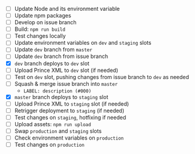 - [ ] Update Node and its environment variable
- [ ] Update npm packages
- [ ] Develop on issue branch
- [ ] Build: `npm run build`
- [ ] Test changes locally
- [ ] Update environment variables on `dev` and `staging` slots
- [ ] Update `dev` branch from `master`
- [ ] Update `dev` branch from issue branch
- [x] `dev` branch deploys to `dev` slot
- [ ] Upload Prince XML to `dev` slot (if needed)
- [ ] Test on `dev` slot, pushing changes from issue branch to `dev` as needed
- [ ] Squash & merge issue branch into `master`
    - `LABEL: description (#000)`
- [x] `master` branch deploys to `staging` slot
- [ ] Upload Prince XML to `staging` slot (if needed)
- [ ] Retrigger deployment to `staging` (if needed)
- [ ] Test changes on `staging`, hotfixing if needed
- [ ] Upload assets: `npm run upload`
- [ ] Swap `production` and `staging` slots
- [ ] Check environment variables on `production`
- [ ] Test changes on `production`
